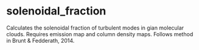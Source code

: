 # solenoidal_fraction
Calculates the solenoidal fraction of turbulent modes in gian molecular clouds. Requires emission map and column density maps. Follows method in Brunt &amp; Fedderath, 2014.
